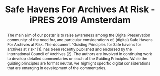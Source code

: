 ---
abstract: The main aim of our poster is to raise awareness among the Digital Preservation
  community of the need for, and particular considerations of, (digital) Safe Havens
  For Archives at Risk. The document “Guiding Principles for Safe havens for archives
  at risk” [1], has been recently published and endorsed by the International Council
  of Archives [2]. The authors are involved in continuing work to develop detailed
  commentaries on each of the Guiding Principles. While the guiding principles are
  format neutral, we highlight specific digital considerations that are emerging in
  development of the commentaries.
creators:
- Doek, Afelonne
- Gollins, Tim
date: null
document_url: https://services.phaidra.univie.ac.at/api/object/o:1081748/download
grand_parent: iPRES
institutions: []
keywords: []
landing_page_url: https://phaidra.univie.ac.at/o:1081748
language: eng
layout: publication
license: CC BY 4.0 International
notes_url: null
parent: iPRES 2019
presentation_url: null
size: 159537
source_name: iPRES
title: Safe Havens For Archives At Risk - iPRES 2019 Amsterdam
type: poster
year: 2019
---